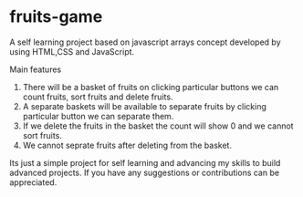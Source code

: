 # fruits-game
A self learning project based on javascript  arrays concept developed by using HTML,CSS and JavaScript.

Main features
1. There will be a basket of fruits on clicking particular buttons we can count fruits, sort fruits and delete fruits.
2. A separate baskets will be available to separate fruits by clicking particular  button we can separate them.
3. If we delete the fruits in the basket the count will show 0 and we cannot sort fruits.
4. We cannot seprate fruits after deleting from the basket.

Its just a simple project for self learning and advancing my skills to build advanced projects.
If you have any suggestions or contributions can be appreciated.
